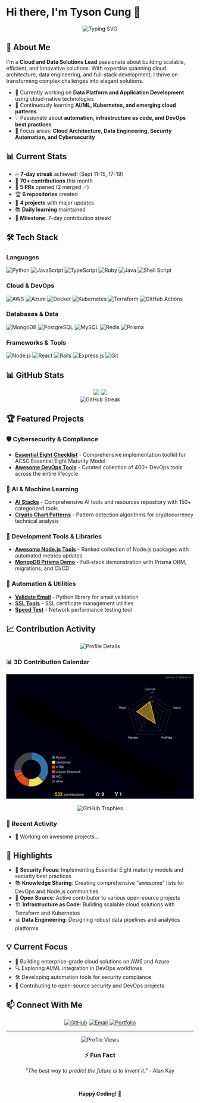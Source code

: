 # Hi there, I'm Tyson Cung 👋

<div align="center">
  <img src="https://readme-typing-svg.herokuapp.com?font=Fira+Code&pause=1000&width=435&lines=Cloud+%26+Data+Solutions+Lead;Full-Stack+Developer;DevOps+Enthusiast;Open+Source+Contributor" alt="Typing SVG" />
</div>

## 🚀 About Me

I'm a **Cloud and Data Solutions Lead** passionate about building scalable, efficient, and innovative solutions. With expertise spanning cloud architecture, data engineering, and full-stack development, I thrive on transforming complex challenges into elegant solutions.

- 🔭 Currently working on **Data Platform and Application Development** using cloud-native technologies
- 🌱 Continuously learning **AI/ML, Kubernetes, and emerging cloud patterns**
- 💡 Passionate about **automation, infrastructure as code, and DevOps best practices**
- 🎯 Focus areas: **Cloud Architecture, Data Engineering, Security Automation, and Cybersecurity**

<!-- STATS:START -->
## 📊 Current Stats 
- 🔥 **7-day streak** achieved! (Sept 11-15, 17-19)
- 📝 **70+ contributions** this month
- 🎯 **5 PRs** opened (2 merged ✅)
- 🏆 **6 repositories** created
- 🌟 **4 projects** with major updates
- 📚 **Daily learning** maintained
- 🎉 **Milestone**: 7-day contribution streak!
<!-- STATS:END -->

## 🛠️ Tech Stack

### Languages
![Python](https://img.shields.io/badge/Python-3776AB?style=for-the-badge&logo=python&logoColor=white)
![JavaScript](https://img.shields.io/badge/JavaScript-F7DF1E?style=for-the-badge&logo=javascript&logoColor=black)
![TypeScript](https://img.shields.io/badge/TypeScript-007ACC?style=for-the-badge&logo=typescript&logoColor=white)
![Ruby](https://img.shields.io/badge/Ruby-CC342D?style=for-the-badge&logo=ruby&logoColor=white)
![Java](https://img.shields.io/badge/Java-ED8B00?style=for-the-badge&logo=openjdk&logoColor=white)
![Shell Script](https://img.shields.io/badge/Shell_Script-121011?style=for-the-badge&logo=gnu-bash&logoColor=white)

### Cloud & DevOps
![AWS](https://img.shields.io/badge/AWS-232F3E?style=for-the-badge&logo=amazon-aws&logoColor=white)
![Azure](https://img.shields.io/badge/Azure-0089D0?style=for-the-badge&logo=microsoft-azure&logoColor=white)
![Docker](https://img.shields.io/badge/Docker-2496ED?style=for-the-badge&logo=docker&logoColor=white)
![Kubernetes](https://img.shields.io/badge/Kubernetes-326CE5?style=for-the-badge&logo=kubernetes&logoColor=white)
![Terraform](https://img.shields.io/badge/Terraform-623CE4?style=for-the-badge&logo=terraform&logoColor=white)
![GitHub Actions](https://img.shields.io/badge/GitHub_Actions-2088FF?style=for-the-badge&logo=github-actions&logoColor=white)

### Databases & Data
![MongoDB](https://img.shields.io/badge/MongoDB-47A248?style=for-the-badge&logo=mongodb&logoColor=white)
![PostgreSQL](https://img.shields.io/badge/PostgreSQL-316192?style=for-the-badge&logo=postgresql&logoColor=white)
![MySQL](https://img.shields.io/badge/MySQL-00000F?style=for-the-badge&logo=mysql&logoColor=white)
![Redis](https://img.shields.io/badge/Redis-DC382D?style=for-the-badge&logo=redis&logoColor=white)
![Prisma](https://img.shields.io/badge/Prisma-2D3748?style=for-the-badge&logo=Prisma&logoColor=white)

### Frameworks & Tools
![Node.js](https://img.shields.io/badge/Node.js-339933?style=for-the-badge&logo=nodedotjs&logoColor=white)
![React](https://img.shields.io/badge/React-20232A?style=for-the-badge&logo=react&logoColor=61DAFB)
![Rails](https://img.shields.io/badge/Rails-CC0000?style=for-the-badge&logo=ruby-on-rails&logoColor=white)
![Express.js](https://img.shields.io/badge/Express.js-404D59?style=for-the-badge)
![Git](https://img.shields.io/badge/Git-F05032?style=for-the-badge&logo=git&logoColor=white)

## 📊 GitHub Stats

<div align="center">
  <img height="180em" src="https://github-readme-stats.vercel.app/api?username=tysoncung&show_icons=true&theme=tokyonight&include_all_commits=true&count_private=true&cache=1758241705"/>
  <img height="180em" src="https://github-readme-stats.vercel.app/api/top-langs/?username=tysoncung&layout=compact&langs_count=10&theme=tokyonight&hide=html,css&cache=1758241705"/>
</div>

<div align="center">
  <img src="https://github-readme-streak-stats.herokuapp.com/?user=tysoncung&theme=tokyonight&cache=1758241705" alt="GitHub Streak" />
</div>

## 🏆 Featured Projects

### 🛡️ Cybersecurity & Compliance
- **[Essential Eight Checklist](https://github.com/tysoncung/essential-eight-checklist)** - Comprehensive implementation toolkit for ACSC Essential Eight Maturity Model
- **[Awesome DevOps Tools](https://github.com/tysoncung/awesome-devops-tools)** - Curated collection of 400+ DevOps tools across the entire lifecycle

### 🤖 AI & Machine Learning
- **[AI Stacks](https://github.com/tysoncung/ai-stacks)** - Comprehensive AI tools and resources repository with 150+ categorized tools
- **[Crypto Chart Patterns](https://github.com/tysoncung/crypto-chart-patterns)** - Pattern detection algorithms for cryptocurrency technical analysis

### 🚀 Development Tools & Libraries
- **[Awesome Node.js Tools](https://github.com/tysoncung/awesome-nodejs-tools)** - Ranked collection of Node.js packages with automated metrics updates
- **[MongoDB Prisma Demo](https://github.com/tysoncung/mongodb-prisma-demo)** - Full-stack demonstration with Prisma ORM, migrations, and CI/CD

### 🔧 Automation & Utilities
- **[Validate Email](https://github.com/tysoncung/validate_email)** - Python library for email validation
- **[SSL Tools](https://github.com/tysoncung/ssl-tools)** - SSL certificate management utilities
- **[Speed Test](https://github.com/tysoncung/speedtest)** - Network performance testing tool

## 📈 Contribution Activity

<div align="center">
  <img src="https://github-profile-summary-cards.vercel.app/api/cards/profile-details?username=tysoncung&theme=tokyonight&cache=1758241705" alt="Profile Details" />
</div>

### 📊 3D Contribution Calendar
![3D Contribution Calendar](./profile-3d-contrib/profile-night-rainbow.svg)

<div align="center">
  <img src="https://github-profile-trophy.vercel.app/?username=tysoncung&theme=tokyonight&no-frame=true&column=7&cache=1758241705" alt="GitHub Trophies" />
</div>

### 🔄 Recent Activity
<!-- RECENT:START -->
- 🔨 Working on awesome projects...
<!-- RECENT:END -->

## 🌟 Highlights

- 🔐 **Security Focus**: Implementing Essential Eight maturity models and security best practices
- 📚 **Knowledge Sharing**: Creating comprehensive "awesome" lists for DevOps and Node.js communities
- 🤝 **Open Source**: Active contributor to various open-source projects
- 🏗️ **Infrastructure as Code**: Building scalable cloud solutions with Terraform and Kubernetes
- 📊 **Data Engineering**: Designing robust data pipelines and analytics platforms

## 💡 Current Focus

- 🎯 Building enterprise-grade cloud solutions on AWS and Azure
- 🔍 Exploring AI/ML integration in DevOps workflows
- 🛠️ Developing automation tools for security compliance
- 📖 Contributing to open-source security and DevOps projects

## 📫 Connect With Me

<div align="center">
  
[![GitHub](https://img.shields.io/badge/GitHub-100000?style=for-the-badge&logo=github&logoColor=white)](https://github.com/tysoncung)
[![Email](https://img.shields.io/badge/Email-D14836?style=for-the-badge&logo=gmail&logoColor=white)](mailto:tyson.cung@gmail.com)
[![Portfolio](https://img.shields.io/badge/Portfolio-000000?style=for-the-badge&logo=About.me&logoColor=white)](https://tysoncung.github.io)

</div>

---

<div align="center">
  <img src="https://komarev.com/ghpvc/?username=tysoncung&style=for-the-badge&color=blue" alt="Profile Views" />
  
  ### ⚡ Fun Fact
  *"The best way to predict the future is to invent it."* - Alan Kay
  
  <br/>
  
  **Happy Coding!** 🚀
</div>

<!-- Last updated: 2025-09-19 00:28:26 UTC -->
